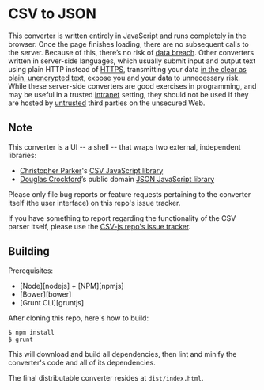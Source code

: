 CSV to JSON
===========

This converter is written entirely in JavaScript and runs completely in the browser. Once the page finishes loading, there are no subsequent calls to the server. Because of this, there’s no risk of [data breach][wikipedia-data-breach]. Other converters written in server-side languages, which usually submit input and output text using plain HTTP instead of [HTTPS][wikipedia-https], transmitting your data [in the clear as plain, unencrypted text][wikipedia-plaintext], expose you and your data to unnecessary risk. While these server-side converters are good exercises in programming, and may be useful in a trusted [intranet][wikipedia-intranet] setting, they should not be used if they are hosted by [untrusted][wikipedia-untrusted] third parties on the unsecured Web.

Note
----

This converter is a UI -- a shell -- that wraps two external, independent libraries:

* [Christopher Parker][github-cparker15]'s [CSV JavaScript library][github-csv-js]
* [Douglas Crockford][github-douglascrockford]’s public domain [JSON JavaScript library][github-json-js]

Please only file bug reports or feature requests pertaining to the converter itself (the user interface) on this repo's issue tracker.

If you have something to report regarding the functionality of the CSV parser itself, please use the [CSV-js repo's issue tracker][github-csv-js-issues].

Building
--------

Prerequisites:

* [Node][nodejs] + [NPM][npmjs]
* [Bower][bower]
* [Grunt CLI][gruntjs]

After cloning this repo, here's how to build:

    $ npm install
    $ grunt

This will download and build all dependencies, then lint and minify the converter's code and all of its dependencies.

The final distributable converter resides at `dist/index.html`.

[wikipedia-data-breach]: http://en.wikipedia.org/wiki/Data_breach
[wikipedia-https]: http://en.wikipedia.org/wiki/HTTP_Secure
[wikipedia-plaintext]: http://en.wikipedia.org/wiki/Plaintext
[wikipedia-intranet]: http://en.wikipedia.org/wiki/Intranet
[wikipedia-untrusted]: http://en.wikipedia.org/wiki/Untrusted
[github-cparker15]: https://github.com/cparker15
[github-csv-js]: https://github.com/cparker15/CSV-js
[github-csv-js-issues]: https://github.com/cparker15/CSV-js/issues
[github-douglascrockford]: https://github.com/douglascrockford
[github-json-js]: https://github.com/douglascrockford/JSON-js
